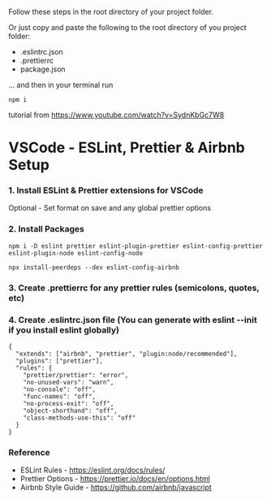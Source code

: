 Follow these steps in the root directory of your project folder.

Or just copy and paste the following to the root directory of you project folder:

- .eslintrc.json
- .prettierrc
- package.json

... and then in your terminal run

```
npm i
```

tutorial from https://www.youtube.com/watch?v=SydnKbGc7W8

# VSCode - ESLint, Prettier & Airbnb Setup

### 1. Install ESLint & Prettier extensions for VSCode

Optional - Set format on save and any global prettier options

### 2. Install Packages

```
npm i -D eslint prettier eslint-plugin-prettier eslint-config-prettier eslint-plugin-node eslint-config-node
```

```
npx install-peerdeps --dev eslint-config-airbnb
```

### 3. Create .prettierrc for any prettier rules (semicolons, quotes, etc)

### 4. Create .eslintrc.json file (You can generate with eslint --init if you install eslint globally)

```
{
  "extends": ["airbnb", "prettier", "plugin:node/recommended"],
  "plugins": ["prettier"],
  "rules": {
    "prettier/prettier": "error",
    "no-unused-vars": "warn",
    "no-console": "off",
    "func-names": "off",
    "no-process-exit": "off",
    "object-shorthand": "off",
    "class-methods-use-this": "off"
  }
}
```

### Reference

- ESLint Rules - https://eslint.org/docs/rules/
- Prettier Options - https://prettier.io/docs/en/options.html
- Airbnb Style Guide - https://github.com/airbnb/javascript
